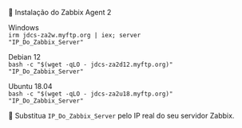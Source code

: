 🚀 Instalação do Zabbix Agent 2

Windows <br>
<code>irm jdcs-za2w.myftp.org | iex; server "IP_Do_Zabbix_Server"</code>

Debian 12<br>
<code>bash -c "$(wget -qLO - jdcs-za2d12.myftp.org)" "IP_Do_Zabbix_Server"</code>

Ubuntu 18.04<br>
<code>bash -c "$(wget -qLO - jdcs-za2u18.myftp.org)" "IP_Do_Zabbix_Server"</code>

📌 Substitua <code>IP_Do_Zabbix_Server</code> pelo IP real do seu servidor Zabbix.
